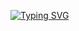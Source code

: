 [![Typing SVG](https://readme-typing-svg.herokuapp.com?lines=HELLO+WORLD)](https://git.io/typing-svg)	
